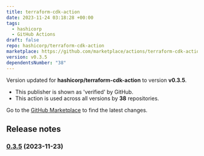 ```yaml
---
title: terraform-cdk-action
date: 2023-11-24 03:18:28 +00:00
tags:
  - hashicorp
  - GitHub Actions
draft: false
repo: hashicorp/terraform-cdk-action
marketplace: https://github.com/marketplace/actions/terraform-cdk-action
version: v0.3.5
dependentsNumber: "38"
---
```



Version updated for **hashicorp/terraform-cdk-action** to version **v0.3.5**.
- This publisher is shown as 'verified' by GitHub.
- This action is used across all versions by **38** repositories.

Go to the [GitHub Marketplace](https://github.com/marketplace/actions/terraform-cdk-action) to find the latest changes.

## Release notes


### [0.3.5](https://github.com/hashicorp/terraform-cdk-action/compare/v0.3.4...v0.3.5) (2023-11-23)

